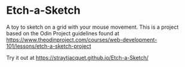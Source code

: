 # Etch-a-Sketch
A toy to sketch on a grid with your mouse movement.
This is a project based on the Odin Project guidelines found at https://www.theodinproject.com/courses/web-development-101/lessons/etch-a-sketch-project

Try it out at https://straytjacquet.github.io/Etch-a-Sketch/
